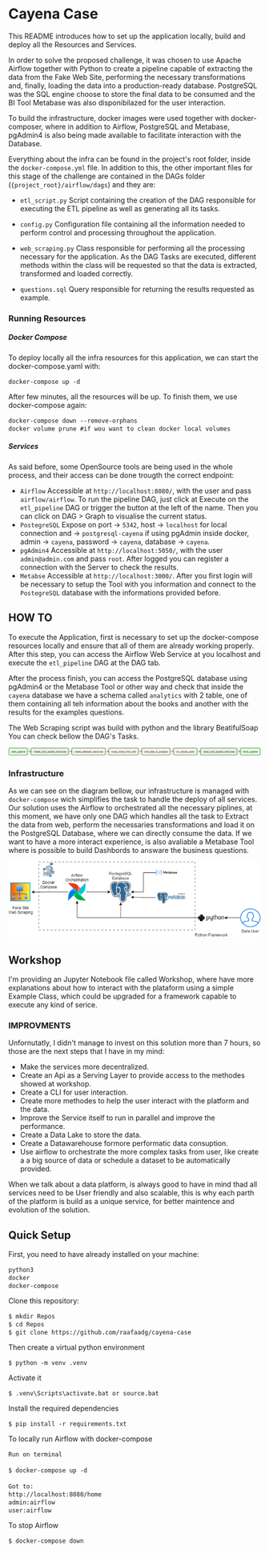 
# Cayena Case

This README introduces how to set up the application locally, build and deploy all the Resources and Services.

In order to solve the proposed challenge, it was chosen to use Apache Airflow together with Python to create a pipeline capable of extracting the data from the Fake Web Site, performing the necessary transformations and, finally, loading the data into a production-ready database. PostgreSQL was the SQL engine choose to store the final data to be consumed and the BI Tool Metabase was also disponibilazed for the user interaction.

To build the infrastructure, docker images were used together with docker-composer, where in addition to Airflow, PostgreSQL and Metabase, pgAdmin4 is also being made available to facilitate interaction with the Database.

Everything about the infra can be found in the project's root folder, inside the `docker-compose.yml` file. In addition to this, the other important files for this stage of the challenge are contained in the DAGs folder (`{project_root}/airflow/dags`) and they are:

* `etl_script.py` Script containing the creation of the DAG responsible for executing the ETL pipeline as well as generating all its tasks.

* `config.py` Configuration file containing all the information needed to perform control and processing throughout the application.

* `web_scraping.py` Class responsible for performing all the processing necessary for the application. As the DAG Tasks are executed, different methods within the class will be requested so that the data is extracted, transformed and loaded correctly.

* `questions.sql` Query responsible for returning the results requested as example.

### Running Resources

##### Docker Compose

To deploy locally all the infra resources for this application, we can start the docker-compose.yaml with:

    docker-compose up -d

After few minutes, all the resources will be up. To finish them, we use docker-compose again:

    docker-compose down --remove-orphans
    docker volume prune #if wou want to clean docker local volumes

##### Services

As said before, some OpenSource tools are being used in the whole process, and their access can be done trougth the correct endpoint:

* `Airflow` Accessible at `http://localhost:8080/`, with the user and pass `airflow/airflow`. To run the pipeline DAG, just click at Execute on the `etl_pipeline` DAG or trigger the button at the left of the name. Then you can click on DAG > Graph to visualise the current status.
* `PostegreSQL` Expose on port -> `5342`, host -> `localhost` for local connection and -> `postgresql-cayena` if using pgAdmin inside docker, admin -> `cayena`, password -> `cayena`, database -> `cayena`.
* `pgAdmin4` Accessible at `http://localhost:5050/`, with the user `admin@admin.com` and pass `root`. After logged you can register a connection with the Server to check the results.
* `Metabse` Accessible at `http://localhost:3000/`. After you first login will be necessary to setup the Tool with you information and connect to the `PostegreSQL` database with the informations provided before.

## HOW TO

To execute the Application, first is necessary to set up the docker-compose resources locally and ensure that all of them are already working properly. After this step, you can access the Airflow Web Service at you localhost and execute the `etl_pipeline` DAG at the DAG tab.

After the process finish, you can access the PostgreSQL database using pgAdmin4 or the Metabase Tool or other way and check that inside the `cayena` database we have a schema called `analytics` with 2 table, one of them containing all teh information about the books and another with the results for the examples questions.

The Web Scraping script was build with python and the library BeatifulSoap
You can check bellow the DAG's Tasks.

![Cayena Pipeline](./docs/etl_pipeline_dag_tasks.png)

### Infrastructure

As we can see on the diagram bellow, our infrastructure is managed with `docker-compose` wich simplifies the task to handle the deploy of all services. Our solution uses the Airflow to orchestrated all the necessary piplines, at this moment, we have only one DAG which handles all the task to Extract the data from web, perform the necessaries transformations and load it on the PostgreSQL Database, where we can directly consume the data. If we want to have a more interact experience, is also avaliable a Metabase Tool where is possible to build Dashbords to answare the business questions.

![Strider MVP Infrastructure](./docs/cayena-infra.png)


## Workshop

I'm providing an Jupyter Notebook file called Workshop, where have more explanations about how to interact with the plataform using a simple Example Class, which could be upgraded for a framework capable to execute any kind of serice.


### IMPROVMENTS

Unfornutatly, I didn't manage to invest on this solution more than 7 hours, so those are the next steps that I have in my mind:

* Make the services more decentralized.
* Create an Api as a Serving Layer to provide access to the methodes showed at workshop.
* Create a CLI for user interaction.
* Create more methodes to help the user interact with the platform and the data.
* Improve the Service itself to run in parallel and improve the performance.
* Create a Data Lake to store the data.
* Create a Datawarehouse formore performatic data consuption.
* Use airflow to orchestrate the more complex tasks from user, like create a a big source of data or schedule a dataset to be automatically provided.

When we talk about a data platform, is always good to have in mind thad all services need to be User friendly and also scalable, this is why each parth of the platform is build as a unique service, for better maintence and evolution of the solution.

## Quick Setup

First, you need to have already installed on your machine:
```
python3
docker
docker-compose
```

Clone this repository:

```
$ mkdir Repos
$ cd Repos 
$ git clone https://github.com/raafaadg/cayena-case
```
Then create a virtual python environment
```
$ python -m venv .venv
```

Activate it
```
$ .venv\Scripts\activate.bat or source.bat
```

Install the required dependencies

```
$ pip install -r requirements.txt
```

To locally run Airflow with docker-compose

```
Run on terminal

$ docker-compose up -d

Got to:
http://localhost:8080/home
admin:airflow
user:airflow
```

To stop Airflow

```
$ docker-compose down
```